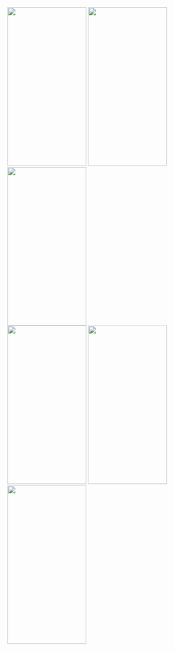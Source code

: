 <section>
  <img src="https://github.com/user-attachments/assets/92e0f80e-5f45-4bd2-8590-e065aff944ed" width=180 height="360"/>
  <img src="https://github.com/user-attachments/assets/85ac7c8b-8c65-4f69-9aac-d231ab40ee8b" width=180 height="360"/>
  <img src="https://github.com/user-attachments/assets/38983efd-c5bf-428d-8567-bceda189e995" width=180 height="360"/>
</section>
<section>
  <img src="https://github.com/user-attachments/assets/1b7d56ec-3d69-4531-bfcd-a4101e0f0861" width=180 height="360"/>
  <img src="https://github.com/user-attachments/assets/e68ec6d5-d434-4eab-b9b0-d7f0a92c4d3b" width=180 height="360"/>
  <img src="https://github.com/user-attachments/assets/725fd270-b124-46c8-a56b-1618ae40fa92" width=180 height="360"/>
</section>